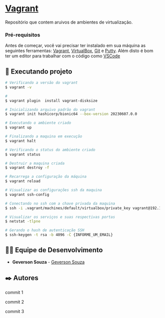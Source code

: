 # <a href="https://github.com/srgeverson/vagrant.git">Vagrant</a>
Repositório que contem aruivos de ambientes de virtualização.

### Pré-requisitos

Antes de começar, você vai precisar ter instalado em sua máquina as seguintes ferramentas:
[Vagrant](https://www.vagrantup.com/), [VirtualBox](https://www.virtualbox.org/), [Git](https://git-scm.com) e [Putty](https://www.chiark.greenend.org.uk/~sgtatham/putty/latest.html). 
Além disto é bom ter um editor para trabalhar com o código como [VSCode](https://code.visualstudio.com/)

## 🎲 Executando projeto

```bash
# Verificando a versão do vagrant
$ vagrant -v

#
$ vagrant plugin  install vagrant-disksize

# Inicializando arquivo padrão do vagrant
$ vagrant init hashicorp/bionic64 --box-version 20230607.0.0

# Executando o ambiente criado
$ vagrant up

# Finalizando a maquina em execução
$ vagrant halt

# Verificando o status do ambiente criado
$ vagrant status

# Destruir a maquina criada
$ vagrant destroy -f

# Recarrega a configuração da máquina
$ vagrant reload

# Visualizar as configurações ssh da maquina
$ vagrant ssh-config

# Conectando no ssh com a chave privada da maquina
$ ssh -i .vagrant/machines/default/virtualbox/private_key vagrant@192.168.0.24

# Visualizar os serviços e suas respectivas portas
$ netstat -tlpne

# Gerando o hash de autenticação SSH
$ ssh-keygen -t rsa -b 4096 -C {INFORME_UM_EMAIL}

```

## 👨‍💻 Equipe de Desenvolvimento

* **Geverson Souza** - [Geverson Souza](https://www.linkedin.com/in/srgeverson/)
## ✒️ Autores

commit 1

commit 2

commit 3